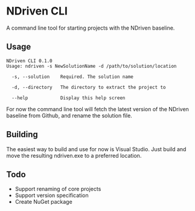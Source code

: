 NDriven CLI
===========

A command line tool for starting projects with the NDriven baseline.

Usage
-----
```
NDriven CLI 0.1.0
Usage: ndriven -s NewSolutionName -d /path/to/solution/location

  -s, --solution    Required. The solution name

  -d, --directory   The directory to extract the project to

  --help            Display this help screen
```

For now the command line tool will fetch the latest version of the NDriven baseline from Github, and
rename the solution file.

Building
--------
The easiest way to build and use for now is Visual Studio. Just build and move the resulting ndriven.exe
to a preferred location.

Todo
----
* Support renaming of core projects
* Support version specification
* Create NuGet package